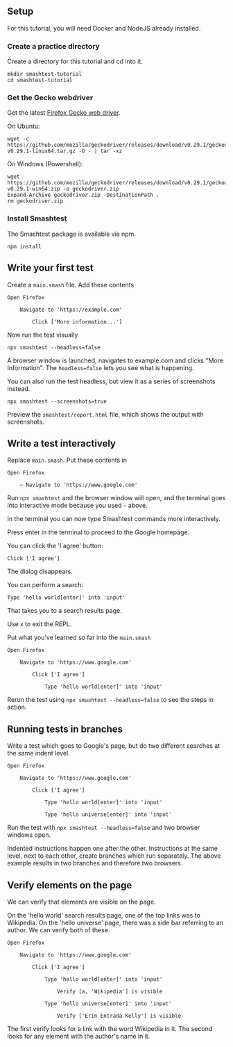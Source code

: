 
## Setup 

For this tutorial, you will need Docker and NodeJS already installed.  

### Create a practice directory

Create a directory for this tutorial and cd into it. 

```
mkdir smashtest-tutorial
cd smashtest-tutorial
```

### Get the Gecko webdriver

Get the latest [Firefox Gecko web driver](https://github.com/mozilla/geckodriver/releases).  

On Ubuntu: 

```
wget -c https://github.com/mozilla/geckodriver/releases/download/v0.29.1/geckodriver-v0.29.1-linux64.tar.gz -O - | tar -xz
```

On Windows (Powershell):

```
wget https://github.com/mozilla/geckodriver/releases/download/v0.29.1/geckodriver-v0.29.1-win64.zip -o geckodriver.zip
Expand-Archive geckodriver.zip -DestinationPath .
rm geckodriver.zip
```


### Install Smashtest 

The Smashtest package is available via npm. 

```
npm install
```


## Write your first test

Create a `main.smash` file.  Add these contents

```
Open Firefox

    Navigate to 'https://example.com'

        Click ['More information...']
```

Now run the test visually

```
npx smashtest --headless=false
```

A browser window is launched, navigates to example.com and clicks "More Information".  The `headless=false` lets you see what is happening.

You can also run the test headless, but view it as a series of screenshots instead.  

```
npx smashtest --screenshots=true
```

Preview the `smashtest/report.html` file, which shows the output with screenshots.


## Write a test interactively

Replace `main.smash`.  Put these contents in

```
Open Firefox

    ~ Navigate to 'https://www.google.com'

```    

Run `npx smashtest` and the browser window will open, and the terminal goes into interactive mode because you used `~` above. 

In the terminal you can now type Smashtest commands more interactively.  

Press enter in the terminal to proceed to the Google homepage. 

You can click the 'I agree' button:

```
Click ['I agree']
```

The dialog disappears. 

You can perform a search: 

```
Type 'hello world[enter]' into 'input'
```

That takes you to a search results page. 

Use `x` to exit the REPL. 

Put what you've learned so far into the `main.smash`

```
Open Firefox

    Navigate to 'https://www.google.com'

        Click ['I agree']

            Type 'hello world[enter]' into 'input'
```

Rerun the test using `npx smashtest --headless=false` to see the steps in action. 



## Running tests in branches

Write a test which goes to Google's page, but do two different searches at the same indent level.  

```
Open Firefox

    Navigate to 'https://www.google.com'

        Click ['I agree']

            Type 'hello world[enter]' into 'input'

            Type 'hello universe[enter]' into 'input'
```

Run the test with `npx smashtest --headless=false` and two browser windows open.  

Indented instructions happen one after the other. Instructions at the same level, next to each other, create branches which run separately. The above example results in two branches and therefore two browsers.  

## Verify elements on the page

We can verify that elements are visible on the page.  

On the 'hello world' search results page, one of the top links was to Wikipedia.  On the 'hello universe' page, there was a side bar referring to an author.  We can verify both of these. 


```
Open Firefox

    Navigate to 'https://www.google.com'

        Click ['I agree']

            Type 'hello world[enter]' into 'input'
                
                Verify [a, 'Wikipedia'] is visible

            Type 'hello universe[enter]' into 'input'

                Verify ['Erin Entrada Kelly'] is visible
```

The first verify looks for a link with the word Wikipedia in it.  The second looks for any element with the author's name in it. 

